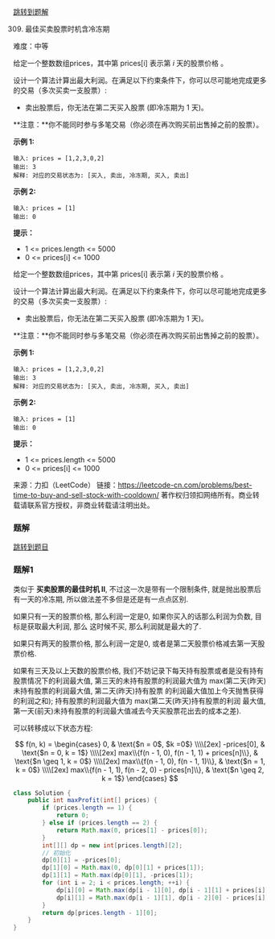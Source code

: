 [跳转到题解](#题解)

309. 最佳买卖股票时机含冷冻期

难度：中等

给定一个整数数组prices，其中第 <em> </em>prices[i] 表示第 <em>i</em> 天的股票价格 。​

设计一个算法计算出最大利润。在满足以下约束条件下，你可以尽可能地完成更多的交易（多次买卖一支股票）:

- 卖出股票后，你无法在第二天买入股票 (即冷冻期为 1 天)。


**注意：**你不能同时参与多笔交易（你必须在再次购买前出售掉之前的股票）。



**示例 1:**

```
输入: prices = [1,2,3,0,2]
输出: 3
解释: 对应的交易状态为: [买入, 卖出, 冷冻期, 买入, 卖出]
```


**示例 2:**

```
输入: prices = [1]
输出: 0

```

**提示：**

- 1 <= prices.length <= 5000
- 0 <= prices[i] <= 1000


给定一个整数数组prices，其中第 <em> </em>prices[i] 表示第 <em>i</em> 天的股票价格 。​

设计一个算法计算出最大利润。在满足以下约束条件下，你可以尽可能地完成更多的交易（多次买卖一支股票）:

- 卖出股票后，你无法在第二天买入股票 (即冷冻期为 1 天)。


**注意：**你不能同时参与多笔交易（你必须在再次购买前出售掉之前的股票）。



**示例 1:**

```
输入: prices = [1,2,3,0,2]
输出: 3
解释: 对应的交易状态为: [买入, 卖出, 冷冻期, 买入, 卖出]
```


**示例 2:**

```
输入: prices = [1]
输出: 0

```

**提示：**

- 1 <= prices.length <= 5000
- 0 <= prices[i] <= 1000


来源：力扣（LeetCode）
链接：https://leetcode-cn.com/problems/best-time-to-buy-and-sell-stock-with-cooldown/
著作权归领扣网络所有。商业转载请联系官方授权，非商业转载请注明出处。

### 题解

[跳转到题目](#page)

### 题解1

类似于 **买卖股票的最佳时机 II**, 不过这一次是带有一个限制条件, 就是抛出股票后有一天的冷冻期,
所以做法差不多但是还是有一点点区别.

如果只有一天的股票价格, 那么利润一定是0, 如果你买入的话那么利润为负数, 目标是获取最大利润, 那么
这时候不买, 那么利润就是最大的了.

如果只有两天的股票价格, 那么利润一定是0, 或者是第二天股票价格减去第一天股票价格.

如果有三天及以上天数的股票价格, 我们不妨记录下每天持有股票或者是没有持有股票情况下的利润最大值,
第三天的未持有股票的利润最大值为 max(第二天(昨天)未持有股票的利润最大值, 第二天(昨天)持有股票
的利润最大值加上今天抛售获得的利润之和); 持有股票的利润最大值为 max(第二天(昨天)持有股票的利润
最大值, 第一天(前天)未持有股票的利润最大值减去今天买股票花出去的成本之差).

可以转移成以下状态方程:

$$
f(n, k) =
    \begin{cases}
        0, & \text{$n = 0$, $k =0$} \\\\[2ex]
        -prices[0], & \text{$n = 0, k = 1$} \\\\[2ex]
        max\\{f(n - 1, 0), f(n - 1, 1) + prices[n]\\}, & \text{$n \geq 1, k = 0$} \\\\[2ex]
        max\\{f(n - 1, 0), f(n - 1, 1)\\}, & \text{$n = 1, k = 0$} \\\\[2ex]
        max\\{f(n - 1, 1), f(n - 2, 0) - prices[n]\\}, & \text{$n \geq 2, k = 1$}
    \end{cases}
$$

```java
class Solution {
    public int maxProfit(int[] prices) {
        if (prices.length == 1) {
            return 0;
        } else if (prices.length == 2) {
            return Math.max(0, prices[1] - prices[0]);
        }
        int[][] dp = new int[prices.length][2];
        // 初始化
        dp[0][1] = -prices[0];
        dp[1][0] = Math.max(0, dp[0][1] + prices[1]);
        dp[1][1] = Math.max(dp[0][1], -prices[1]);
        for (int i = 2; i < prices.length; ++i) {
            dp[i][0] = Math.max(dp[i - 1][0], dp[i - 1][1] + prices[i]);
            dp[i][1] = Math.max(dp[i - 1][1], dp[i - 2][0] - prices[i]);
        }
        return dp[prices.length - 1][0];
    }
}
```
